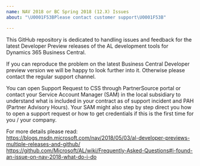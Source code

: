 ```yaml
---
name: NAV 2018 or BC Spring 2018 (12.X) Issues
about: "\U0001F53BPlease contact customer support\U0001F53B"

---
```


This GitHub repository is dedicated to handling issues and feedback for the latest Developer Preview releases of the AL development tools for Dynamics 365 Business Central. 

If you can reproduce the problem on the latest Business Central Developer preview version we will be happy to look further into it. Otherwise please contact the regular support channel.

You can open Support Request to CSS through PartnerSource portal or contact your Service Account Manager (SAM) in the local subsidiary to understand what is included in your contract as of support incident and PAH (Partner Advisory Hours). Your SAM might also step by step direct you how to open a support request or how to get credentials if this is the first time for you / your company.

For more details please read:
https://blogs.msdn.microsoft.com/nav/2018/05/03/al-developer-previews-multiple-releases-and-github/
https://github.com/Microsoft/AL/wiki/Frequently-Asked-Questions#i-found-an-issue-on-nav-2018-what-do-i-do
